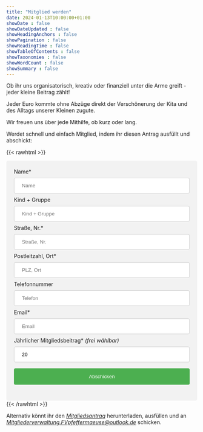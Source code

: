 ```yaml
---
title: "Mitglied werden"
date: 2024-01-13T10:00:00+01:00
showDate : false
showDateUpdated : false
showHeadingAnchors : false
showPagination : false
showReadingTime : false
showTableOfContents : false
showTaxonomies : false 
showWordCount : false
showSummary : false
---
```


Ob ihr uns organisatorisch, kreativ oder finanziell unter die Arme greift - jeder kleine Beitrag zählt!

Jeder Euro kommte ohne Abzüge direkt der Verschönerung der Kita und des Alltags unserer Kleinen zugute. 

Wir freuen uns über jede Mithilfe, ob kurz oder lang.

Werdet schnell und einfach Mitglied, indem ihr diesen Antrag ausfüllt und abschickt:

{{< rawhtml >}}
<style>
input[type=text], input[type=email], input[type=number] {
  width: 100%;
  padding: 12px 20px;
  margin: 8px 0;
  display: inline-block;
  border: 1px solid #ccc;
  border-radius: 4px;
  box-sizing: border-box;
}

input[type=submit] {
  width: 100%;
  background-color: #4CAF50;
  color: white;
  padding: 14px 20px;
  margin: 8px 0;
  border: none;
  border-radius: 4px;
  cursor: pointer;
}

input[type=submit]:hover {
  background-color: #45a049;
}

.mitgliedsantrag {
  border-radius: 5px;
  background-color: #f2f2f2;
  padding: 20px;
}
</style>
<div class="mitgliedsantrag">
<form action="https://submit-form.com/CVtYg5Jj1">
    <!-- We don't want users to end up an a different page, see https://documentation.formspark.io/customization/redirection.html#specifying-a-custom-redirect-url -->
    <input
        type="hidden"
        name="_redirect"
        value="https://fv-pfeffermaeuse.de/membership-success/"
    /> 
    <input type="hidden" name="_append" value="false" />
    <!-- Actual form -->
    <label for="name">Name*</label>
        <input type="text" id="name" name="Name" placeholder="Name" required/>
    <br><label for="kind">Kind + Gruppe</label>
        <input type="text" id="kind" name="Kind" placeholder="Kind + Gruppe" />
    <br><label for="street">Straße, Nr.*</label>
        <input type="text" id="street" name="Straße" placeholder="Straße, Nr." required />  
    <br><label for="zip">Postleitzahl, Ort*</label>
        <input type="text" id="zip" name="PLZ" placeholder="PLZ, Ort" required /> 
    <br><label for="phone">Telefonnummer</label>
        <input type="text" id="phone" name="Telefonnummer" placeholder="Telefon" />  
    <br><label for="email">Email*</label>
        <input type="email" id="email" name="Email" placeholder="Email" required />
    <br><label for="beitrag">Jährlicher Mitgliedsbeitrag* <i>(frei wählbar)</i></label>
        <input type="number" id="beitrag" name="Beitrag" value="20">   
    <br><input type="submit" value="Abschicken" />
</form>
</div>
{{< /rawhtml >}}

Alternativ könnt ihr den *[Mitgliedsantrag](20220405_Mitgliedsantrag.pdf)* herunterladen, ausfüllen und an *[Mitgliederverwaltung.FVpfeffermaeuse@outlook.de](mailto:Mitgliederverwaltung.FVpfeffermaeuse@outlook.de)* schicken.
